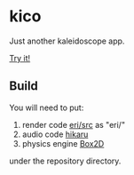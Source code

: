 kico
====
Just another kaleidoscope app.

[Try it!](https://itunes.apple.com/us/app/kico/id396462544?mt=8)

Build
-----
You will need to put:

1. render code [eri/src](https://github.com/exe44/eri/tree/master/src) as "eri/"
2. audio code [hikaru](https://github.com/exe44/hikaru)
3. physics engine [Box2D](http://box2d.org/)

under the repository directory.
